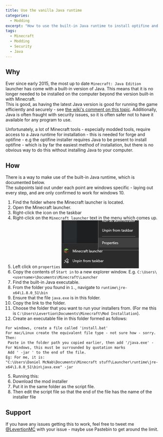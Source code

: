 ```yaml
---
title: Use the vanilla Java runtime
categories: 
  - Modding
excerpt: "How to use the built-in Java runtime to install optifine and forge"
tags: 
  - Minecraft
  - Modding
  - Security
  - Java
---
```

## Why

Ever since early 2015, the most up to date `Minecraft: Java Edition` launcher has come with a built-in version of Java. This means that it is no longer needed to be installed on the computer beyond the version built-in with Minecraft.  
This is good, as having the latest Java version is good for running the game efficiently and securely - see [the wiki's comment on this topic](https://minecraft.gamepedia.com/Tutorials/Update_Java#Why_update.3F). Additionally, Java is often fraught with security issues, so it is often safer not to have it available for any program to use.  

Unfortunately, a lot of Minecraft tools - especially modded tools, require access to a Java runtime for installation - this is needed for forge and optifine - e.g the optifine installer requires Java to be present to install optifine - which is by far the easiest method of installation, but there is no obvious way to do this without installing Java to your computer.  

## How
There is a way to make use of the built-in Java runtime, which is documented below.  
The subpoints laid out under each point are windows specific - laying out every step, and are only confirmed to work for windows 10.

1. Find the folder where the Minecraft launcher is located.
  1. Open the Minecraft launcher.
  2. Right-click the icon on the taskbar
  3. Right-click on the `Minecraft launcher` text in the menu which comes up.
  4. Left click on `properties` ![Properties location](/post_assets/images/builtin_java/taskbar_icon.PNG)
  5. Copy the contents of `Start in` to a new explorer window. E.g. `C:\Users\<username>\Documents\Minecraft\Launcher`
2. Find the built-in Java executable.
  1. From the folder you found in `1.`, navigate to `runtime\jre-x64\1.8.0_51\bin`
  2. Ensure that the file `java.exe` is in this folder.
  3. Copy the link to the folder.
3. Choose the folder that you want to run your installers from. (For me this is `C:\Users\Levertion\Documents\Minecraft\Mod Installation`).
4. Create  an executable file in this folder formed as follows:  
```
For windows, create a file called 'install.bat'
For mac/Linux create the equivalent file type - not sure how - sorry.
Then:
 Paste in the folder path you copied earlier, then add '/java.exe' - For Windows, this must be surrounded by quotation marks
 Add ' -jar ' to the end of the file.
Eg: For me, it is:
"C:\Users\Daniel McNab\Documents\Minecraft stuff\Launcher\runtime\jre-x64\1.8.0_51\bin\java.exe" -jar
```
5. Running this:
 1. Download the mod installer
 2. Put it in the same folder as the script file.
 3. Then edit the script file so that the end of the file has the name of the installer file

## Support
If you have any issues getting this to work, feel free to tweet me [@LevertionMC](https://twitter.com/LevertionMC) with your issue - maybe use Pastebin to get around the limit.
